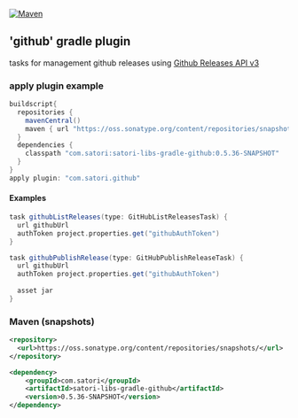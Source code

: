 [![Maven](https://img.shields.io/nexus/s/https/oss.sonatype.org/com.satori/satori-libs-gradle-github.svg)](https://oss.sonatype.org/content/repositories/snapshots/com/satori/satori-libs-gradle-github/0.5.36-SNAPSHOT/)
## 'github' gradle plugin 
tasks for management github releases using [Github Releases API v3](https://developer.github.com/v3/repos/releases/)

### apply plugin example
```gradle
buildscript{
  repositories {
    mavenCentral()
    maven { url "https://oss.sonatype.org/content/repositories/snapshots" }
  }
  dependencies {
    classpath "com.satori:satori-libs-gradle-github:0.5.36-SNAPSHOT"
  }
}
apply plugin: "com.satori.github"
```

#### Examples
```gradle
task githubListReleases(type: GitHubListReleasesTask) {
  url githubUrl
  authToken project.properties.get("githubAuthToken")
}

task githubPublishRelease(type: GitHubPublishReleaseTask) {
  url githubUrl
  authToken project.properties.get("githubAuthToken")
  
  asset jar
}

```


### Maven (snapshots)
```xml
<repository>
  <url>https://oss.sonatype.org/content/repositories/snapshots/</url>
</repository>
```
```xml
<dependency>
    <groupId>com.satori</groupId>
    <artifactId>satori-libs-gradle-github</artifactId>
    <version>0.5.36-SNAPSHOT</version>
</dependency>
```
